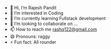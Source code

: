 - 👋 Hi, I’m Rajesh Pandit
- 👀 I’m interested in Coding
- 🌱 I’m currently learning Fullstack development
- 💞️ I’m looking to collaborate on ...
- 📫 How to reach me rashq122@gmail.com
- 😄 Pronouns: raggy
- ⚡ Fun fact: All rounder

<!---
rajesh-pandit1/rajesh-pandit1 is a ✨ special ✨ repository because its `README.md` (this file) appears on your GitHub profile.
You can click the Preview link to take a look at your changes.
--->
